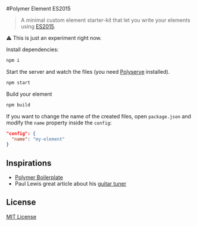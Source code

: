 #Polymer Element ES2015
> A minimal custom element starter-kit that let you write your elements using [ES2015](http://www.ecma-international.org/ecma-262/6.0/). 

:warning: This is just an experiment right now.

Install dependencies:
```bash 
npm i
```

Start the server and watch the files (you need [Polyserve](https://github.com/PolymerLabs/polyserve) installed).
```bash 
npm start
```

Build your element
```bash 
npm build
```

If you want to change the name of the created files, open ```package.json``` and modify the ```name``` property inside the ```config```:

```json
"config": {
  "name": "my-element"
}
```

## Inspirations
* [Polymer Boilerplate](https://github.com/webcomponents/polymer-boilerplate)
* Paul Lewis great article about his [guitar tuner](https://aerotwist.com/blog/guitar-tuner/)


## License

[MIT License](http://opensource.org/licenses/MIT)
